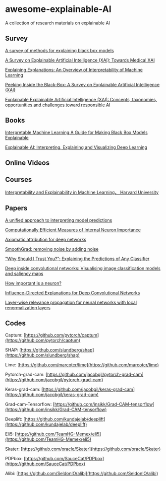 # awesome-explainable-AI
A  collection of research materials on explainable AI


## Survey
[A survey of methods for explaining black box models](http://arxiv.org/abs/1802.01933)

[A Survey on Explainable Artificial Intelligence (XAI): Towards Medical XAI](http://arxiv.org/abs/1907.07374)

[Explaining Explanations: An Overview of Interpretability of Machine Learning](https://arxiv.org/abs/1806.00069)

[Peeking Inside the Black-Box: A Survey on Explainable Artificial Intelligence (XAI)](https://ieeexplore.ieee.org/document/8466590/)

[Explainable Explainable Artificial Intelligence (XAI): Concepts, taxonomies, opportunities and challenges toward responsible AI](http://arxiv.org/abs/1910.10045)


## Books

[Interpretable Machine Learning A Guide for Making Black Box Models Explainable](https://christophm.github.io/interpretable-ml-book/)

[Explainable AI: Interpreting, Explaining and Visualizing Deep Learning](http://link.springer.com/10.1007/978-3-030-28954-6)

## Online Videos

## Courses

[Interpretability and Explainability in Machine Learning， Harvard University](https://interpretable-ml-class.github.io/)

## Papers

[A unified approach to interpreting model predictions](http://arxiv.org/abs/1705.07874)

[Computationally Efficient Measures of Internal Neuron Importance](http://arxiv.org/abs/1807.09946)

[Axiomatic attribution for deep networks](http://arxiv.org/abs/1703.01365)

[SmoothGrad: removing noise by adding noise](http://arxiv.org/abs/1706.03825)

["Why Should I Trust You?": Explaining the Predictions of Any Classifier](http://arxiv.org/abs/1602.04938)

[Deep inside convolutional networks: Visualising image classification models and saliency maps](http://arxiv.org/abs/1312.6034)

[How important is a neuron?](http://arxiv.org/abs/1805.12233)

[Influence-Directed Explanations for Deep Convolutional Networks](http://arxiv.org/abs/1802.03788)

[Layer-wise relevance propagation for neural networks with local renormalization layers](http://arxiv.org/abs/1604.00825)




## Codes

Captum: [https://github.com/pytorch/captum](https://github.com/pytorch/captum)

SHAP: [https://github.com/slundberg/shap](https://github.com/slundberg/shap)

Lime: [https://github.com/marcotcr/lime](https://github.com/marcotcr/lime)

Pytorch-grad-cam: [https://github.com/jacobgil/pytorch-grad-cam](https://github.com/jacobgil/pytorch-grad-cam)

Keras-grad-cam: [https://github.com/jacobgil/keras-grad-cam](https://github.com/jacobgil/keras-grad-cam)

Grad-cam-Tensorflow: [https://github.com/insikk/Grad-CAM-tensorflow](https://github.com/insikk/Grad-CAM-tensorflow)

Deeplift: [https://github.com/kundajelab/deeplift](https://github.com/kundajelab/deeplift)

Eli5: [https://github.com/TeamHG-Memex/eli5](https://github.com/TeamHG-Memex/eli5)

Skater: [https://github.com/oracle/Skater](https://github.com/oracle/Skater)

PDPbox: [https://github.com/SauceCat/PDPbox](https://github.com/SauceCat/PDPbox)

Alibi: [https://github.com/SeldonIO/alibi](https://github.com/SeldonIO/alibi)




